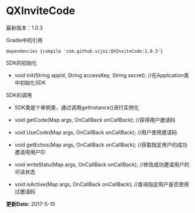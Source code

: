 # QXInviteCode
最新版本：1.0.3

Gradle中的引用

```
dependencies {compile 'com.github.vijoz:QXInviteCode:1.0.3'}
```

SDK的初始化

* void init(String appId, String accessKey, String secret); //在Application类中初始化SDK

SDK的调用
* SDK类是个单例类，通过调用getInstance()进行实例化

* void getCode(Map args, OnCallBack onCallBack); //获得用户邀请码
* void UseCode(Map args, OnCallBack onCallBack); //用户使用邀请码
* void getEchos(Map args, OnCallBack onCallBack); //获取指定⽤户的成功邀请⽤用户ID
* void writeStatu(Map args, OnCallBack onCallBack); //修改成功邀请用户的可读状态
* void isActive(Map args, OnCallBack onCallBack); //查询指定⽤户是否使⽤过邀请码


**更新Date:** 2017-5-15
